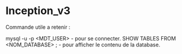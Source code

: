 # Inception_v3

Commande utile a retenir :

mysql -u <USER> -p <MDT_USER> - pour se connecter.
SHOW TABLES FROM <NOM_DATABASE> ; - pour afficher le contenu de la database.
